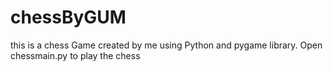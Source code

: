 # chessByGUM
this is a chess Game created by me using Python and pygame library. Open chessmain.py to play the chess
